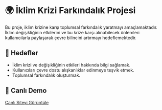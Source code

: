 # 🌍 İklim Krizi Farkındalık Projesi

Bu proje, iklim krizine karşı toplumsal farkındalık yaratmayı amaçlamaktadır. İklim değişikliğinin etkilerini ve bu krize karşı alınabilecek önlemleri kullanıcılarla paylaşarak çevre bilincini artırmayı hedeflemektedir.

## 🌱 Hedefler
- İklim krizi ve değişikliğinin etkileri hakkında bilgi sağlamak.
- Kullanıcıları çevre dostu alışkanlıklar edinmeye teşvik etmek.
- Toplumsal farkındalık oluşturmak.

## 🔗 Canlı Demo

[Canlı Siteyi Görüntüle](https://iklim-krizi.netlify.app/)
